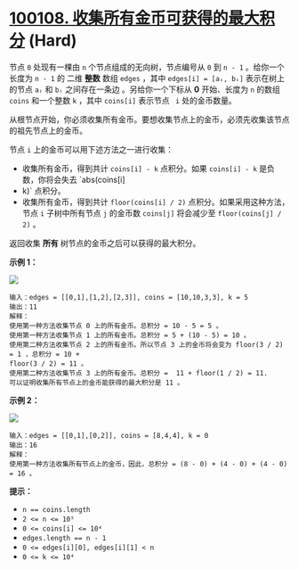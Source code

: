 # [100108. 收集所有金币可获得的最大积分][link] (Hard)

[link]: https://leetcode.cn/contest/weekly-contest-369/problems/maximum-points-after-collecting-coins-from-all-nodes/

节点 `0` 处现有一棵由 `n` 个节点组成的无向树，节点编号从 `0` 到 `n - 1` 。给你一个长度为 `n - 1` 的
二维 **整数** 数组 `edges` ，其中 `edges[i] = [aᵢ, bᵢ]` 表示在树上的节点 `aᵢ` 和 `bᵢ` 之间存在一条边
。另给你一个下标从 **0** 开始、长度为 `n` 的数组 `coins` 和一个整数 `k` ，其中 `coins[i]` 表示节点 `
i` 处的金币数量。

从根节点开始，你必须收集所有金币。要想收集节点上的金币，必须先收集该节点的祖先节点上的金币。

节点 `i` 上的金币可以用下述方法之一进行收集：

- 收集所有金币，得到共计 `coins[i] - k` 点积分。如果 `coins[i] - k` 是负数，你将会失去 `abs(coins[i]
- k)` 点积分。
- 收集所有金币，得到共计 `floor(coins[i] / 2)` 点积分。如果采用这种方法，节点 `i` 子树中所有节点 `j`
的金币数 `coins[j]` 将会减少至 `floor(coins[j] / 2)` 。

返回收集 **所有** 树节点的金币之后可以获得的最大积分。

**示例 1：**

![](https://assets.leetcode.com/uploads/2023/09/18/ex1-copy.png)

```
输入：edges = [[0,1],[1,2],[2,3]], coins = [10,10,3,3], k = 5
输出：11
解释：
使用第一种方法收集节点 0 上的所有金币。总积分 = 10 - 5 = 5 。
使用第一种方法收集节点 1 上的所有金币。总积分 = 5 + (10 - 5) = 10 。
使用第二种方法收集节点 2 上的所有金币。所以节点 3 上的金币将会变为 floor(3 / 2) = 1 ，总积分 = 10 + 
floor(3 / 2) = 11 。
使用第二种方法收集节点 3 上的所有金币。总积分 =  11 + floor(1 / 2) = 11.
可以证明收集所有节点上的金币能获得的最大积分是 11 。
```

**示例 2：**

 **![](https://assets.leetcode.com/uploads/2023/09/18/ex2.png)**

```
输入：edges = [[0,1],[0,2]], coins = [8,4,4], k = 0
输出：16
解释：
使用第一种方法收集所有节点上的金币，因此，总积分 = (8 - 0) + (4 - 0) + (4 - 0) = 16 。
```

**提示：**

- `n == coins.length`
- `2 <= n <= 10⁵`
- `0 <= coins[i] <= 10⁴`
- `edges.length == n - 1`
- `0 <= edges[i][0], edges[i][1] < n`
- `0 <= k <= 10⁴`
